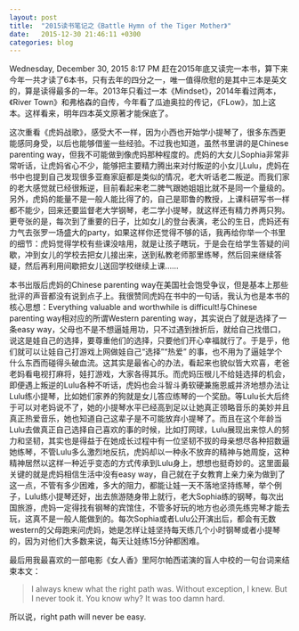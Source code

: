 ```yaml
---
layout: post
title:  "2015读书笔记之《Battle Hymn of the Tiger Mother》"
date:   2015-12-30 21:46:11 +0300
categories: blog
---
```

Wednesday, December 30, 2015 8:17 PM
赶在2015年底又读完一本书，算下来今年一共才读了6本书，只有去年的四分之一，唯一值得欣慰的是其中三本是英文的，算是读得最多的一年。2013年只看过一本《Mindset》，2014年看过两本，《River Town》和弗格森的自传，今年看了瓜迪奥拉的传记，《FLow》，加上这本。这样看来，明年四本英文原著才能保底了。

这次重看《虎妈战歌》，感受大不一样，因为小西也开始学小提琴了，很多东西更能感同身受，以后也能够借鉴一些经验。不过我也知道，虽然书里讲的是Chinese parenting way，但我不可能做到像虎妈那种程度的。虎妈的大女儿Sophia非常非常听话，让虎妈省心不少，能够把主要精力腾出来对付叛逆的小女儿Lulu，虎妈在书中也提到自己发现很多亚裔家庭都是类似的情况，老大听话老二叛逆。而我们家的老大感觉就已经很叛逆，目前看起来老二脾气跟她姐姐比就不是同一个量级的。另外，虎妈的能量不是一般人能比得了的，自己是耶鲁的教授，上课科研写书一样都不能少，回来还要监督老大学钢琴，老二学小提琴，就这样还有精力养两只狗。更夸张的是，每次到了重要的日子，比如女儿的登台表演，老公的生日，虎妈还有力气去张罗一场盛大的party，如果这样你还觉得不够的话，我再给你举一个书里的细节：虎妈觉得学校有些课没啥用，就是让孩子瞎玩，于是会在给学生答疑的间歇，冲到女儿的学校去把女儿接出来，送到私教老师那里练琴，然后回来继续答疑，然后再利用间歇把女儿送回学校继续上课……

本书出版后虎妈的Chinese parenting way在美国社会饱受争议，但是基本上那些批评的声音都没有说到点子上。我很赞同虎妈在书中的一句话，我认为也是本书的核心思想：Everything valuable and worthwhile is difficult!与Chinese parenting way相对应的所谓Western parenting way，其实说白了就是选择了一条easy way，父母也不是不想逼娃用功，只不过遇到挫折后，就给自己找借口，说这是娃自己的选择，要尊重他们的选择，只要他们开心幸福就行了。于是乎，他们就可以让娃自己打游戏上网做娃自己“选择”“热爱” 的事，也不用为了逼娃学个什么东西而碰得头破血流。这其实是最省心的办法，看起来也貌似皆大欢喜，老爸老妈看电视打麻将，娃打游戏，大家各得其乐。而虎妈压根儿不给娃选择的机会，即便遇上叛逆的Lulu各种不听话，虎妈也会斗智斗勇软硬兼施恩威并济地想办法让Lulu练小提琴，比如她们家养的狗就是女儿答应练琴的一个奖励。等Lulu长大后终于可以对老妈说不了，她的小提琴水平已经高到足以让她真正领略音乐的美妙并且真正热爱音乐，她也知道自己这辈子是不可能放弃小提琴了。而且在这个年龄当Lulu去做真正自己选择自己喜欢的事的时候，比如打网球，Lulu展现出来惊人的努力和坚韧，其实也是得益于在她成长过程中有一位坚韧不拔的母亲想尽各种招数逼她练琴，不管Lulu多么激烈地反抗，虎妈却以一种永不放弃的精神与她周旋，这种精神居然以这样一种近乎变态的方式传承到Lulu身上，想想也挺奇妙的。这里面最关键的就是虎妈相信生活中没有easy way，自己就在子女教育上亲力亲为做到了这一点，不管有多少困难，多大的阻力，都能让娃一天不落地坚持练琴，举个例子，Lulu练小提琴还好，出去旅游随身带上就行，老大Sophia练的钢琴，每次出国旅游，虎妈一定得找有钢琴的宾馆住，不管多好玩的地方也必须先练完琴才能去玩，这真不是一般人能做到的。每次Sophia或者Lulu公开演出后，都会有无数western的父母跑来问虎妈，她是怎样让娃坚持每天练几个小时钢琴或者小提琴的，因为对他们大多数来说，每天让娃练15分钟都困难。

最后用我最喜欢的一部电影《女人香》里阿尔帕西诺演的盲人中校的一句台词来结束本文：

>I always knew what the right path was. Without exception, I knew. But I never took it. You know why? It was too damn hard.

所以说，right path will never be easy.
